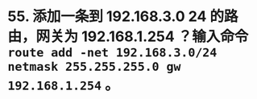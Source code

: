 # 55. 添加一条到 192.168.3.0 24 的路由，网关为 192.168.1.254 ？输入命令 `route add -net 192.168.3.0/24 netmask 255.255.255.0 gw 192.168.1.254` 。

